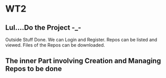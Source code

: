 # WT2
## Lul....Do the Project -_-

Outside Stuff Done.
We can Login and Register.
Repos can be listed and viewed. 
Files of the Repos can be downloaded.

## The inner Part involving Creation and Managing Repos to be done
